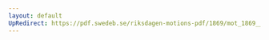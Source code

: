```yaml
---
layout: default
UpRedirect: https://pdf.swedeb.se/riksdagen-motions-pdf/1869/mot_1869__fk__00035/mot_1869__fk__00035_001.pdf
---
```


